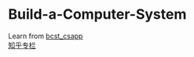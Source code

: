 # Build-a-Computer-System
Learn from [bcst_csapp](https://github.com/yangminz/bcst_csapp) \
[知乎专栏](https://www.zhihu.com/column/c_1419820726068764672)
